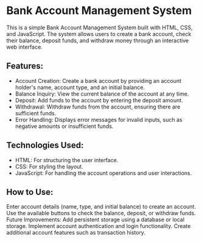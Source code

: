 # Bank Account Management System
This is a simple Bank Account Management System built with HTML, CSS, and JavaScript. The system allows users to create a bank account, check their balance, deposit funds, and withdraw money through an interactive web interface.

## Features:
- Account Creation: Create a bank account by providing an account holder's name, account type, and an initial balance.
- Balance Inquiry: View the current balance of the account at any time.
- Deposit: Add funds to the account by entering the deposit amount.
- Withdrawal: Withdraw funds from the account, ensuring there are sufficient funds.
- Error Handling: Displays error messages for invalid inputs, such as negative amounts or insufficient funds.
## Technologies Used:
- HTML: For structuring the user interface.
- CSS: For styling the layout.
- JavaScript: For handling the account operations and user interactions.
## How to Use:
Enter account details (name, type, and initial balance) to create an account.
Use the available buttons to check the balance, deposit, or withdraw funds.
Future Improvements:
Add persistent storage using a database or local storage.
Implement account authentication and login functionality.
Create additional account features such as transaction history.
